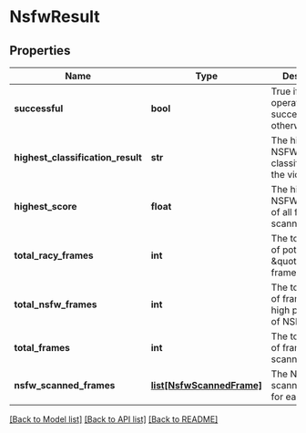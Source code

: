 # NsfwResult

## Properties
Name | Type | Description | Notes
------------ | ------------- | ------------- | -------------
**successful** | **bool** | True if the operation was successful, false otherwise | [optional] 
**highest_classification_result** | **str** | The highest NSFW classification of the video | [optional] 
**highest_score** | **float** | The highest NSFW score out of all frames scanned | [optional] 
**total_racy_frames** | **int** | The total number of potentially \&quot;racy\&quot; frames. | [optional] 
**total_nsfw_frames** | **int** | The total number of frames with high probability of NSFW. | [optional] 
**total_frames** | **int** | The total number of frames scanned | [optional] 
**nsfw_scanned_frames** | [**list[NsfwScannedFrame]**](NsfwScannedFrame.md) | The NSFW scanning results for each frame | [optional] 

[[Back to Model list]](../README.md#documentation-for-models) [[Back to API list]](../README.md#documentation-for-api-endpoints) [[Back to README]](../README.md)



